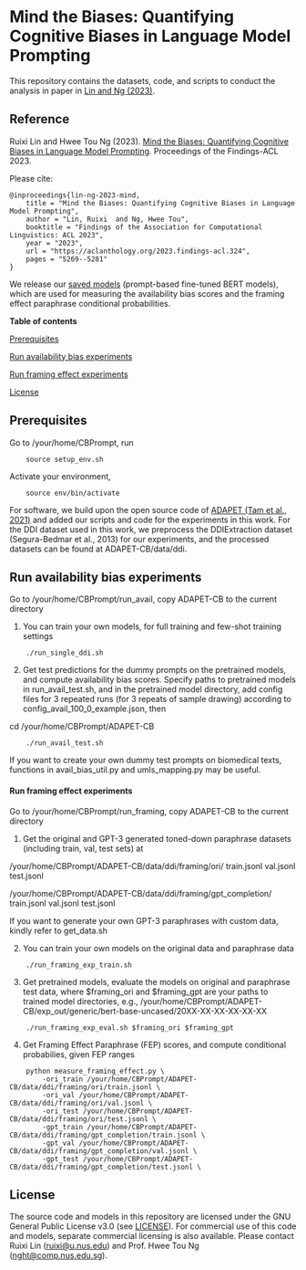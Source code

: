 # Mind the Biases: Quantifying Cognitive Biases in Language Model Prompting

This repository contains the datasets, code, and scripts to conduct the analysis in paper in [Lin and Ng (2023)](#reference).

## Reference
Ruixi Lin and Hwee Tou Ng (2023). 
[Mind the Biases: Quantifying Cognitive Biases in Language Model Prompting](https://aclanthology.org/2023.findings-acl.324/).  Proceedings of the Findings-ACL 2023. 

Please cite: 
```
@inproceedings{lin-ng-2023-mind,
    title = "Mind the Biases: Quantifying Cognitive Biases in Language Model Prompting",
    author = "Lin, Ruixi  and Ng, Hwee Tou",
    booktitle = "Findings of the Association for Computational Linguistics: ACL 2023",
    year = "2023",
    url = "https://aclanthology.org/2023.findings-acl.324",
    pages = "5269--5281"
}

```

We release our [saved models](https://drive.google.com/file/d/1MdZ40PEadowlfotDf54wtKLgOMm57rla/view?usp=sharing) (prompt-based fine-tuned BERT models), which are used for measuring the availability bias scores and the framing effect paraphrase conditional probabilities.


**Table of contents**

[Prerequisites](#prerequisites)

[Run availability bias experiments](#run-availability-bias-experiments)

[Run framing effect experiments](#run-framing-effect-experiments)

[License](#license)


## Prerequisites
Go to /your/home/CBPrompt, run
```
	source setup_env.sh
```
Activate your environment,
```
	source env/bin/activate
```
For software, we build upon the open source code of [ADAPET (Tam et al., 2021)](https://aclanthology.org/2021.emnlp-main.407/) and added our scripts and code for the experiments in this work. For the DDI dataset used in this work, we preprocess the DDIExtraction dataset (Segura-Bedmar et al., 2013) for our experiments, and the processed datasets can be found at ADAPET-CB/data/ddi.


## Run availability bias experiments
Go to /your/home/CBPrompt/run_avail, copy ADAPET-CB to the current directory

1. You can train your own models, for full training and few-shot training settings
```
	./run_single_ddi.sh
```

2. Get test predictions for the dummy prompts on the pretrained models,
   and compute availability bias scores. Specify paths to pretrained models in run_avail_test.sh, and in the pretrained model directory, add config files for 3 repeated runs (for 3 repeats of sample drawing) according to config_avail_100_0_example.json, then
	
cd /your/home/CBPrompt/ADAPET-CB
```
	./run_avail_test.sh
```

If you want to create your own dummy test prompts on biomedical texts, functions in avail_bias_util.py and umls_mapping.py may be useful.


#### Run framing effect experiments ####
Go to /your/home/CBPrompt/run_framing, copy ADAPET-CB to the current directory

1. Get the original and GPT-3 generated toned-down paraphrase datasets (including train, val, test sets) at

/your/home/CBPrompt/ADAPET-CB/data/ddi/framing/ori/
	train.jsonl
	val.jsonl
	test.jsonl

/your/home/CBPrompt/ADAPET-CB/data/ddi/framing/gpt_completion/
	train.jsonl
	val.jsonl
	test.jsonl

If you want to generate your own GPT-3 paraphrases with custom data, kindly refer to get_data.sh


2. You can train your own models on the original data and paraphrase data
```
	./run_framing_exp_train.sh
```

3. Get pretrained models, evaluate the models on original and paraphrase test data, where
$framing_ori and $framing_gpt are your paths to trained model directories, e.g., /your/home/CBPrompt/ADAPET-CB/exp_out/generic/bert-base-uncased/20XX-XX-XX-XX-XX-XX
```
	./run_framing_exp_eval.sh $framing_ori $framing_gpt
```

4. Get Framing Effect Paraphrase (FEP) scores, and compute conditional probabilies, given FEP ranges
```
	python measure_framing_effect.py \
		-ori_train /your/home/CBPrompt/ADAPET-CB/data/ddi/framing/ori/train.jsonl \
		-ori_val /your/home/CBPrompt/ADAPET-CB/data/ddi/framing/ori/val.jsonl \
		-ori_test /your/home/CBPrompt/ADAPET-CB/data/ddi/framing/ori/test.jsonl \
		-gpt_train /your/home/CBPrompt/ADAPET-CB/data/ddi/framing/gpt_completion/train.jsonl \
		-gpt_val /your/home/CBPrompt/ADAPET-CB/data/ddi/framing/gpt_completion/val.jsonl \
		-gpt_test /your/home/CBPrompt/ADAPET-CB/data/ddi/framing/gpt_completion/test.jsonl \
```


## License
The source code and models in this repository are licensed under the GNU General Public License v3.0 (see [LICENSE](LICENSE)). For commercial use of this code and models, separate commercial licensing is also available. Please contact Ruixi Lin (ruixi@u.nus.edu) and Prof. Hwee Tou Ng (nght@comp.nus.edu.sg).



